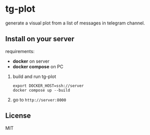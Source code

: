 # tg-plot

generate a visual plot from a list of messages in telegram channel.

## Install on your server

requirements:
- **docker** on server
- **docker compose** on PC


1. build and run tg-plot
    ```
    export DOCKER_HOST=ssh://server
    docker compose up --build
    ```
2. go to `http://server:8000`

## License

MIT